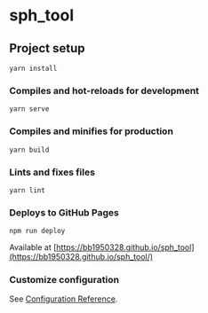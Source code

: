 # sph_tool

## Project setup
```
yarn install
```

### Compiles and hot-reloads for development
```
yarn serve
```

### Compiles and minifies for production
```
yarn build
```

### Lints and fixes files
```
yarn lint
```

### Deploys to GitHub Pages
```
npm run deploy
```
Available at [https://bb1950328.github.io/sph_tool](https://bb1950328.github.io/sph_tool/)

### Customize configuration
See [Configuration Reference](https://cli.vuejs.org/config/).
